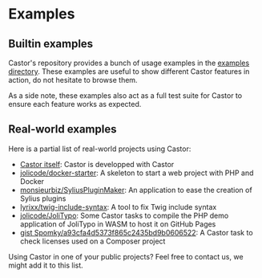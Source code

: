 # Examples

## Builtin examples

Castor's repository provides a bunch of usage examples in the
[examples directory](https://github.com/jolicode/castor/tree/main/examples).
These examples are useful to show different Castor features in action, do not
hesitate to browse them.

As a side note, these examples also act as a full test suite for Castor to
ensure each feature works as expected.

## Real-world examples

Here is a partial list of real-world projects using Castor:

- [Castor itself](https://github.com/jolicode/castor/blob/main/castor.php): Castor is developped with Castor
- [jolicode/docker-starter](https://github.com/jolicode/docker-starter/blob/main/castor.php): A skeleton to start a web project with PHP and Docker
- [monsieurbiz/SyliusPluginMaker](https://github.com/monsieurbiz/SyliusPluginMaker/blob/master/castor.php): An application to ease the creation of Sylius plugins
- [lyrixx/twig-include-syntax](https://github.com/lyrixx/twig-include-syntax/blob/main/castor.php): A tool to fix Twig include syntax
- [jolicode/JoliTypo](https://github.com/jolicode/JoliTypo/blob/main/website/castor.php): Some Castor tasks to compile the PHP demo application of JoliTypo in WASM to host it on GitHub Pages
- [gist Spomky/a93cfa4d5373f865c2435bd9b0606522](https://gist.github.com/Spomky/a93cfa4d5373f865c2435bd9b0606522): A Castor task to check licenses used on a Composer project 

Using Castor in one of your public projects? Feel free to contact us, we might
add it to this list.
